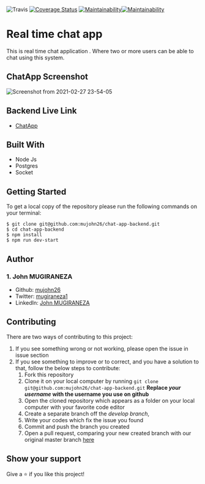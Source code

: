 ![Travis](https://www.travis-ci.com/mujohn26/chat-app-backend.svg?branch=develop) [![Coverage Status](https://coveralls.io/repos/github/mujohn26/chat-app-backend/badge.svg?branch=develop)](https://coveralls.io/github/mujohn26/chat-app-backend?branch=develop) [![Maintainability](https://api.codeclimate.com/v1/badges/51babbda04ba24207d32/maintainability)](https://codeclimate.com/github/mujohn26/chat-app-backend/maintainability)[![Maintainability](https://api.codeclimate.com/v1/badges/7f6b08878d7703f9e206/maintainability)](https://codeclimate.com/github/mujohn26/chat-app-frontend/maintainability)

# Real time chat app
This is real time chat application . Where two or more users can be able to chat using this system.

## ChatApp Screenshot
![Screenshot from 2021-02-27 23-54-05](https://user-images.githubusercontent.com/52497006/109401517-ebcb0a80-7957-11eb-87c4-09e636ebc752.png)

## Backend Live Link
- [ChatApp](https://chat-app-mujohn.herokuapp.com)

## Built With
- Node Js
- Postgres
- Socket

## Getting Started
To get a local copy of the repository please run the following commands on your terminal:
```
$ git clone git@github.com:mujohn26/chat-app-backend.git
$ cd chat-app-backend
$ npm install
$ npm run dev-start
```


## Author

### 1. John MUGIRANEZA
* Github: [mujohn26](https://github.com/mujohn26)
* Twitter: [mugiraneza1](https://twitter.com/mugiraneza1)
* LinkedIn: [John MUGIRANEZA](https://www.linkedin.com/in/john-mugiraneza/)

## Contributing
There are two ways of contributing to this project:

1. If you see something wrong or not working, please open the issue in issue section
2. If you see something to improve or to correct, and you have a solution to that, follow the below steps to contribute:
    1. Fork this repository
    2. Clone it on your local computer by running `git clone git@github.com:mujohn26/chat-app-backend.git` __Replace *your username* with the username you use on github__
    3. Open the cloned repository which appears as a folder on your local computer with your favorite code editor
    4. Create a separate branch off the *develop branch*,
    5. Write your codes which fix the issue you found
    6. Commit and push the branch you created
    7. Open a pull request, comparing your new created branch with our original master branch [here](https://github.com/mujohn26/chat-app-backend/pulls)

## Show your support

Give a ⭐️ if you like this project!

